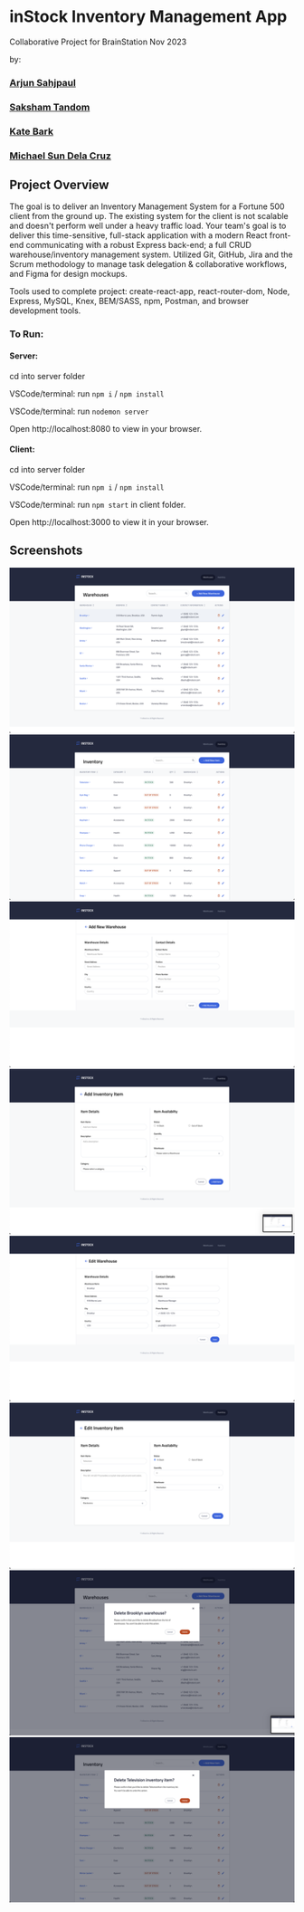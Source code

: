 # inStock Inventory Management App
Collaborative Project for BrainStation Nov 2023

by:
### [Arjun Sahjpaul](https://github.com/ffluxpavillion)
### [Saksham Tandom](https://github.com/saksham1236)
### [Kate Bark](https://github.com/KateBark)
### [Michael Sun Dela Cruz](https://github.com/mikesdc)

## Project Overview
The goal is to deliver an Inventory Management System for a Fortune 500 client from the ground up. The existing system for the client is not scalable and doesn't perform well under a heavy traffic load. Your team's goal is to deliver this time-sensitive, full-stack application with a modern React front-end communicating with a robust Express back-end; a full CRUD warehouse/inventory management system.  Utilized Git, GitHub, Jira and the Scrum methodology to manage task delegation & collaborative workflows, and Figma for design mockups.

Tools used to complete project: create-react-app, react-router-dom, Node, Express, MySQL, Knex, BEM/SASS, npm, Postman, and browser development tools.


### To Run:
#### Server:
cd into server folder

VSCode/terminal: run `npm i` / `npm install`

VSCode/terminal: run `nodemon server`

Open http://localhost:8080 to view in your browser.


#### Client:
cd into server folder

VSCode/terminal: run `npm i` / `npm install`

VSCode/terminal: run `npm start` in client folder.

Open http://localhost:3000 to view it in your browser.

## Screenshots
<img src = "https://github.com/ffluxpavillion/inStock-mp2/blob/master/client/src/assets/Screenshots/inStock_warehouse-page.png">
<img src = "https://github.com/ffluxpavillion/inStock-mp2/blob/master/client/src/assets/Screenshots/inStock_inventory-page.png">
<img src = "https://github.com/ffluxpavillion/inStock-mp2/blob/master/client/src/assets/Screenshots/inStock_add-warehouse.png">
<img src = "https://github.com/ffluxpavillion/inStock-mp2/blob/master/client/src/assets/Screenshots/inStock_add-inventory.png">
<img src = "https://github.com/ffluxpavillion/inStock-mp2/blob/master/client/src/assets/Screenshots/inStock_edit-warehouse.png">
<img src = "https://github.com/ffluxpavillion/inStock-mp2/blob/master/client/src/assets/Screenshots/inStock_edit-inventory.png">
<img src = "https://github.com/ffluxpavillion/inStock-mp2/blob/master/client/src/assets/Screenshots/inStock_delete-warehouse.png">
<img src = "https://github.com/ffluxpavillion/inStock-mp2/blob/master/client/src/assets/Screenshots/inStock_delete-inventory.png">
